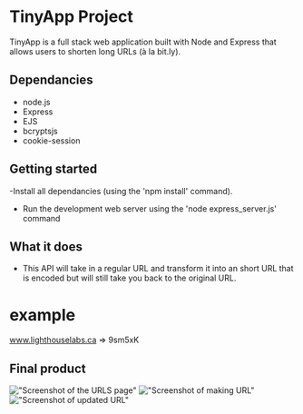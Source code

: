 # TinyApp Project

TinyApp is a full stack web application built with Node and Express that allows users to shorten long URLs (à la bit.ly).


## Dependancies

- node.js
- Express
- EJS
- bcryptsjs
- cookie-session


## Getting started

 -Install all dependancies (using the 'npm install' command).
 - Run the development web server using the 'node express_server.js' command

## What it does

- This API will take in a regular URL and transform it into an short URL that is encoded but will still take you back to the original URL.

# example

www.lighthouselabs.ca => 9sm5xK

## Final product
!["Screenshot of the URLS page"](https://github.com/user-attachments/assets/535886e7-242a-404d-a65b-0fe388f8d1f3)
!["Screenshot of making URL"](https://github.com/user-attachments/assets/4faf276f-039d-46e7-8fd0-7054f59d3651)
!["Screenshot of updated URL"](https://github.com/user-attachments/assets/77b58355-c3cf-4c13-8cf1-9c6523941071)



